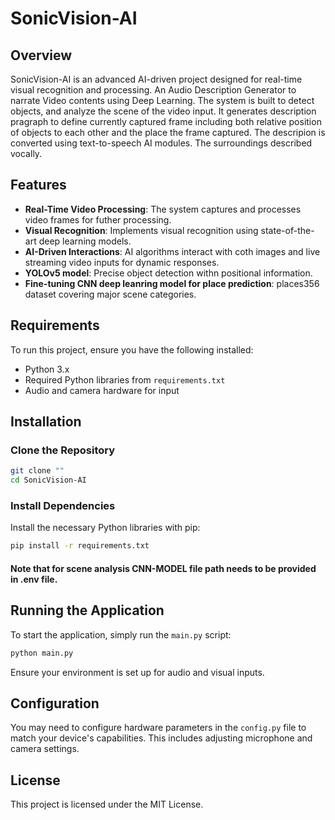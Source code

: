
# SonicVision-AI

## Overview
SonicVision-AI is an advanced AI-driven project designed for real-time visual recognition and processing. An Audio Description Generator to narrate Video contents using Deep Learning.
 The system is built to detect objects, and analyze the scene of the video input. It generates description pragraph to define currently captured frame including both relative position of objects to each other and the place the frame captured. The descripion is converted using text-to-speech AI modules. The surroundings described vocally.

## Features
- **Real-Time Video Processing**: The system captures and processes video frames for futher processing.
- **Visual Recognition**: Implements visual recognition using state-of-the-art deep learning models.
- **AI-Driven Interactions**: AI algorithms interact with coth images and live streaming video inputs for dynamic responses.
- **YOLOv5 model**: Precise object detection withn positional information.
- **Fine-tuning CNN deep leanring model for place prediction**: places356 dataset covering major scene categories. 

## Requirements
To run this project, ensure you have the following installed:
- Python 3.x
- Required Python libraries from `requirements.txt`
- Audio and camera hardware for input

## Installation

### Clone the Repository
```bash
git clone ""
cd SonicVision-AI
```

### Install Dependencies
Install the necessary Python libraries with pip:
```bash
pip install -r requirements.txt
```
#### Note that for scene analysis CNN-MODEL file path needs to be provided in .env file.

## Running the Application
To start the application, simply run the `main.py` script:
```bash
python main.py
```

Ensure your environment is set up for audio and visual inputs.

## Configuration
You may need to configure hardware parameters in the `config.py` file to match your device's capabilities. This includes adjusting microphone and camera settings.

## License
This project is licensed under the MIT License.
